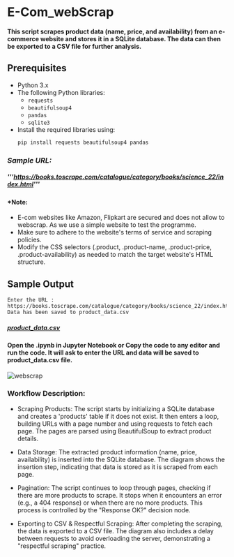 # E-Com_webScrap

**This script scrapes product data (name, price, and availability) from an e-commerce website and stores it in a SQLite database. The data can then be exported to a CSV file for further analysis.**

## Prerequisites

- Python 3.x
- The following Python libraries:
  - `requests`
  - `beautifulsoup4`
  - `pandas`
  - `sqlite3`
- Install the required libraries using:
  ```bash
  pip install requests beautifulsoup4 pandas


### ***Sample URL:***
##### '''https://books.toscrape.com/catalogue/category/books/science_22/index.html'''
#### *Note: 
  - E-com websites like Amazon, Flipkart are secured and does not allow to webscrap. As we use a simple website to test the programme.
  - Make sure to adhere to the website's terms of service and scraping policies.
  - Modify the CSS selectors (.product, .product-name, .product-price, .product-availability) as needed to match the target website's HTML structure.

## Sample Output
``` 
Enter the URL :  https://books.toscrape.com/catalogue/category/books/science_22/index.html 
Data has been saved to product_data.csv
```
##### [product_data.csv](https://github.com/user-attachments/files/17184763/product_data.csv)

#### Open the .ipynb in Jupyter Notebook or Copy the code to any editor and run the code. It will ask to enter the URL and data will be saved to product_data.csv file.


![webscrap](https://github.com/user-attachments/assets/9f494fc8-ecd0-4eea-9310-52006fec96e9)

### Workflow Description:
  - Scraping Products: The script starts by initializing a SQLite database and creates a 'products' table if it does not exist. It then enters a loop, building URLs with a page number and using requests to fetch each page. The pages are parsed using BeautifulSoup to extract product details.

  - Data Storage: The extracted product information (name, price, availability) is inserted into the SQLite database. The diagram shows the insertion step, indicating that data is stored as it is scraped from each page.

  - Pagination: The script continues to loop through pages, checking if there are more products to scrape. It stops when it encounters an error (e.g., a 404 response) or when there are no more products. This process is controlled by the "Response OK?" decision node.

  - Exporting to CSV & Respectful Scraping: After completing the scraping, the data is exported to a CSV file. The diagram also includes a delay between requests to avoid overloading the server, demonstrating a "respectful scraping" practice.
